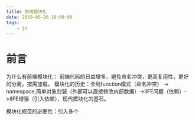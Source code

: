 ```yaml
---
title: 前端模块化
date: 2019-05-26 18:09:00
tags:
    - js
---
```

# 前言
为什么有前端模块化：
前端代码的日益增多，避免命名冲突，更高复用性，更好的分离，按需加载。
模块化的历史：全局function模式（命名冲突） -> namespace,简单对象封装（外部可以直接修改内部数据）->IIFE问题（依赖）->IIFE增强（引入依赖），现代模块化的基石。

模块化规范的必要性：引入多个<script>出现的问题->请求过多，依赖模糊，难以维护。

## CommonJS：
特点：同步加载，适用于服务端，加载一次缓存结果。浏览器端需要编译后执行。
语法：
暴露模块：module.exports = value或exports.value = value
引入模块：require(xxx)

## AMD:
特点：异步加载，允许指定回调函数，适用于浏览器端。
语法：
定义：
define(['module1','module2'], function(m1, m2){
return 模块
})
使用：
require(['module1', 'module2'], function(m1, m2){
使用m1, m2
})
借助工具：RequireJS

## CMD:
特点：用于浏览器端，模块加载是异步的，模块使用时才会加载执行。结合了CommonJS和AMD规范的特点。
定义暴露模块：
define(function(require, exports, module){
//引入依赖模块(同步)
var module2 = require('./module2')
//引入依赖模块(异步)
require.async('./module3', function (m3) {
})
//暴露模块
exports.xxx = value
})
引入模块：
define(function (require) {
var m1 = require('./module1')
var m4 = require('./module4')
m1.show()
m4.show()
})

借助工具：sea.js

## ES6模块化：
特点：编译时确定依赖关系。
